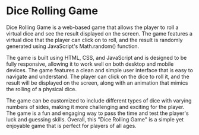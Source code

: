 # Dice Rolling Game

Dice Rolling Game is a web-based game that allows the player to roll a virtual dice and see the result displayed on the screen. The game features a virtual dice that the player can click on to roll, and the result is randomly generated using JavaScript's Math.random() function.

The game is built using HTML, CSS, and JavaScript and is designed to be fully responsive, allowing it to work well on both desktop and mobile devices. The game features a clean and simple user interface that is easy to navigate and understand. The player can click on the dice to roll it, and the result will be displayed on the screen, along with an animation that mimics the rolling of a physical dice.

The game can be customized to include different types of dice with varying numbers of sides, making it more challenging and exciting for the player. The game is a fun and engaging way to pass the time and test the player's luck and guessing skills. Overall, this "Dice Rolling Game" is a simple yet enjoyable game that is perfect for players of all ages.
